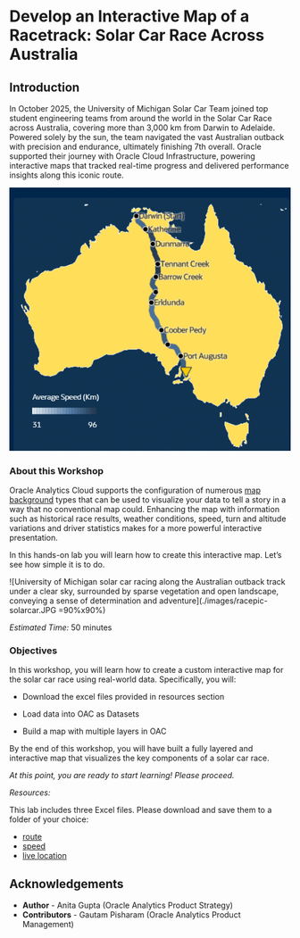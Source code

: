 # Develop an Interactive Map of a Racetrack: Solar Car Race Across Australia

## Introduction

In October 2025, the University of Michigan Solar Car Team joined top student engineering teams from around the world in the Solar Car Race across Australia, covering more than 3,000 km from Darwin to Adelaide. Powered solely by the sun, the team navigated the vast Australian outback with precision and endurance, ultimately finishing 7th overall. Oracle supported their journey with Oracle Cloud Infrastructure, powering interactive maps that tracked real-time progress and delivered performance insights along this iconic route.

![a map of Australia showing the route of the Solar Car Race from Darwin to Port Augusta](./images/route-solarcar.png)

### About this Workshop

Oracle Analytics Cloud supports the configuration of numerous [map background](https://docs.oracle.com/en/cloud/paas/analytics-cloud/acubi/apply-map-backgrounds-and-map-layers-enhance-visualizations.html) types that can be used to visualize your data to tell a story in a way that no conventional map could. Enhancing the map with information such as historical race results, weather conditions, speed, turn and altitude variations and driver statistics makes for a more powerful interactive presentation.

In this hands-on lab you will learn how to create this interactive map. Let’s see how
simple it is to do.

![University of Michigan solar car racing along the Australian outback track under a clear sky, surrounded by sparse vegetation and open landscape, conveying a sense of determination and adventure](./images/racepic-solarcar.JPG =90%x90%)

_Estimated Time:_ 50 minutes

### Objectives

In this workshop, you will learn how to create a custom interactive map for the solar car race using real-world data. Specifically, you will:

- Download the excel files provided in resources section

- Load data into OAC as Datasets

- Build a map with multiple layers in OAC

By the end of this workshop, you will have built a fully layered and interactive map that visualizes the key components of a solar car race.

_At this point, you are ready to start learning! Please proceed._

_Resources:_

This lab includes three Excel files. Please download and save them to a folder of your choice:

- [route](./files/route.csv?download=1)
- [speed](./files/speed.csv?download=1)
- [live location](./files/live%20location.csv?download=1)

## **Acknowledgements**

- **Author** - Anita Gupta (Oracle Analytics Product Strategy)
- **Contributors** - Gautam Pisharam (Oracle Analytics Product Management)
